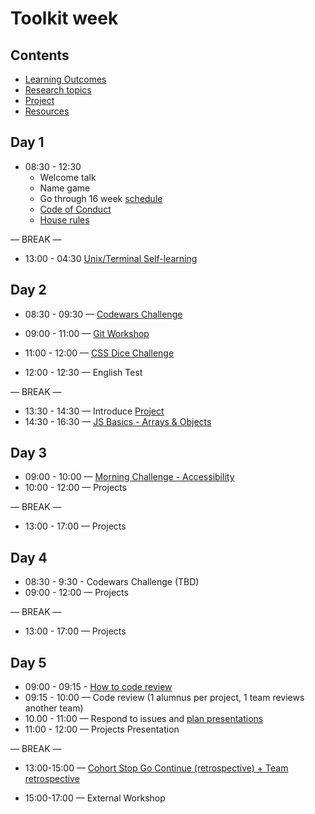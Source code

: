 # Toolkit week

## Contents

- [Learning Outcomes](./learning-outcomes.md)
- [Research topics](./research-afternoon.md)
- [Project](./project.md)
- [Resources](./resources)

## Day 1

- 08:30 - 12:30  
  - Welcome talk
  - Name game
  - Go through 16 week [schedule](https://github.com/ca-g7/master-reference/tree/master/coursebook)
  - [Code of Conduct](https://github.com/foundersandcoders/gaza-programme/blob/master/professionalism-code-of-conduct.md)
  - [House rules](../general/house-rules.md)
  

— BREAK —

- 13:00 - 04:30 [Unix/Terminal Self-learning](https://www.rithmschool.com/courses/terminal)

## Day 2

- 08:30 - 09:30 — [Codewars Challenge](https://www.codewars.com/kata/517abf86da9663f1d2000003/train/javascript)
- 09:00 - 11:00 — [Git Workshop](https://github.com/foundersandcoders/git-workflow-workshop-for-two)

- 11:00 - 12:00 — [CSS Dice Challenge](https://github.com/smarthutza/flexbox-workshop)
- 12:00 - 12:30 — English Test

— BREAK — 
- 13:30 - 14:30 — Introduce [Project](./project.md)
- 14:30 - 16:30 — [JS Basics - Arrays & Objects](https://www.rithmschool.com/courses/javascript)


## Day 3

- 09:00 - 10:00 — [Morning Challenge - Accessibility](https://github.com/foundersandcoders/accessibility-challenge)
- 10:00 - 12:00 — Projects

— BREAK —

- 13:00 - 17:00 — Projects

## Day 4
- 08:30 - 9:30 - Codewars Challenge (TBD)
- 09:00 - 12:00 — Projects

— BREAK —

- 13:00 - 17:00 — Projects

## Day 5

- 09:00 - 09:15 - [How to code review](./codereviewintro.md)
- 09:15 - 10:00 — Code review (1 alumnus per project, 1 team reviews another team)
- 10.00 - 11:00 — Respond to issues and [plan presentations](https://github.com/foundersandcoders/master-reference/blob/master/coursebook/general/weekly-projects.md#project-presentation)
- 11:00 - 12:00 — Projects Presentation

— BREAK —

- 13:00-15:00 — [Cohort Stop Go Continue (retrospective) + Team retrospective](https://github.com/foundersandcoders/master-reference/blob/master/coursebook/general/retrospectives.md#cohort-retrospective)

- 15:00-17:00 — External Workshop
